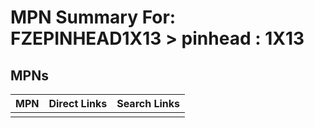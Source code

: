 



# MPN Summary For: FZEPINHEAD1X13 > pinhead : 1X13

## MPNs
  

|MPN|Direct Links|Search Links|
| :--- | :--- | :--- |
||||
